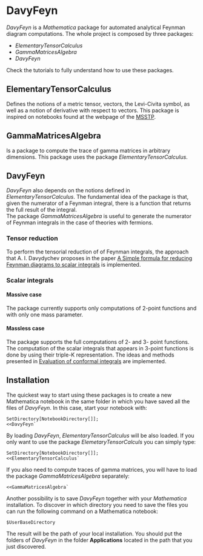 # DavyFeyn
_DavyFeyn_ is a _Mathematica_ package for automated analytical Feynman diagram computations. The whole project is composed by three packages: 

 * _ElementaryTensorCalculus_
 * _GammaMatricesAlgebra_
 * _DavyFeyn_

Check the tutorials to fully understand how to use these packages.

## ElementaryTensorCalculus 
Defines the notions of a metric tensor, vectors, the Levi-Civita symbol, as well as a notion of derivative with respect to vectors. This package is inspired on notebooks found at the webpage of the [MSSTP](http://msstp.org).

## GammaMatricesAlgebra
Is a package to compute the trace of gamma matrices in arbitrary dimensions. This package uses the package _ElementaryTensorCalculus_.

## DavyFeyn
_DavyFeyn_ also depends on the notions defined in _ElementaryTensorCalculus_. The fundamental idea of the package is that, given the numerator of a Feynman integral, there is a function that returns the full result of the integral.  
The package _GammaMatricesAlgebra_ is useful to generate the numerator of Feynman integrals in the case of theories with fermions.

### Tensor reduction
To perform the tensorial reduction of of Feynman integrals, the approach that A. I. Davydychev proposes in the paper [A Simple formula for reducing Feynman diagrams to scalar integrals](http://inspirehep.net/record/316371) is implemented.

### Scalar integrals

#### Massive case
The package currently supports only computations of 2-point functions and with only one mass parameter.

#### Massless case
The package supports the full computations of 2- and 3- point functions. The computation of the scalar integrals that appears in 3-point functions is done by using their triple-K representation. The ideas and methods presented in [Evaluation of conformal integrals](http://inspirehep.net/record/1403571) are implemented.

## Installation
The quickest way to start using these packages is to create a new Mathematica notebook in the same folder in which you have saved all the files of _DavyFeyn_. In this case, start your notebook with:

```
SetDirectory[NotebookDirectory[]];  
<<DavyFeyn`
```

By loading _DavyFeyn_, _ElementaryTensorCalculus_ will be also loaded. If you only want to use the package _ElemetaryTensorCalculs_ you can simply type:

```
SetDirectory[NotebookDirectory[]];  
<<ElementaryTensorCalculus`
```

If you also need to compute traces of gamma matrices, you will have to load the package _GammaMatricesAlgebra_ separately:

```
<<GammaMatricesAlgebra`
```

Another possibility is to save _DavyFeyn_ together with your _Mathematica_ installation. To discover in which directory you need to save the files you can run the following command on a Mathematica notebook:

```
$UserBaseDirectory
```

The result will be the path of your local installation. You should put the folders of _DavyFeyn_ in the folder **Applications** located in the path that you just discovered.